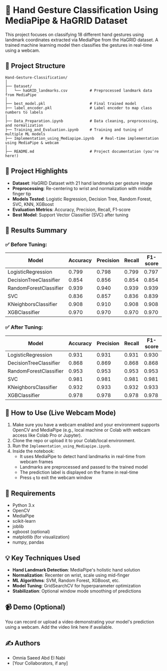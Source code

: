 
# 🤖 Hand Gesture Classification Using MediaPipe & HaGRID Dataset

This project focuses on classifying 18 different hand gestures using landmark coordinates extracted via MediaPipe from the HaGRID dataset. A trained machine learning model then classifies the gestures in real-time using a webcam.

## 📁 Project Structure

```
Hand-Gesture-Classification/
│
├── Dataset/
│   └── haGRID_landmarks.csv          # Preprocessed landmark data from MediaPipe
│
├── best_model.pkl                    # Final trained model
├── label_encoder.pkl                 # Label encoder to map class numbers to labels
│
├── Data_Preparation.ipynb            # Data cleaning, preprocessing, and normalization
├── Training_and_Evaluation.ipynb     # Training and tuning of multiple ML models
├── Implementation_using_Mediapipe.ipynb   # Real-time implementation using MediaPipe & webcam
│
├── README.md                         # Project documentation (you're here!)
```

## 🧠 Project Highlights

- **Dataset**: HaGRID Dataset with 21 hand landmarks per gesture image
- **Preprocessing**: Re-centering to wrist and normalization with middle finger tip
- **Models Tested**: Logistic Regression, Decision Tree, Random Forest, SVC, KNN, XGBoost
- **Evaluation Metrics**: Accuracy, Precision, Recall, F1-score
- **Best Model**: Support Vector Classifier (SVC) after tuning

## 🎯 Results Summary

### ✅ Before Tuning:

| Model                  | Accuracy | Precision | Recall | F1-score |
|------------------------|----------|-----------|--------|----------|
| LogisticRegression     | 0.799    | 0.798     | 0.799  | 0.797    |
| DecisionTreeClassifier | 0.854    | 0.856     | 0.854  | 0.854    |
| RandomForestClassifier | 0.939    | 0.940     | 0.939  | 0.939    |
| SVC                    | 0.836    | 0.857     | 0.836  | 0.839    |
| KNeighborsClassifier   | 0.908    | 0.910     | 0.908  | 0.908    |
| XGBClassifier          | 0.970    | 0.970     | 0.970  | 0.970    |

### ✅ After Tuning:

| Model                  | Accuracy | Precision | Recall | F1-score |
|------------------------|----------|-----------|--------|----------|
| LogisticRegression     | 0.931    | 0.931     | 0.931  | 0.930    |
| DecisionTreeClassifier | 0.868    | 0.869     | 0.868  | 0.868    |
| RandomForestClassifier | 0.953    | 0.953     | 0.953  | 0.953    |
| SVC                    | 0.981    | 0.981     | 0.981  | 0.981    |
| KNeighborsClassifier   | 0.932    | 0.933     | 0.932  | 0.933    |
| XGBClassifier          | 0.978    | 0.978     | 0.978  | 0.978    |

## 🔧 How to Use (Live Webcam Mode)

1. Make sure you have a webcam enabled and your environment supports OpenCV and MediaPipe (e.g., local machine or Colab with webcam access like Colab Pro or Jupyter).
2. Clone the repo or upload it to your Colab/local environment.
3. Run the `Implementation_using_Mediapipe.ipynb`.
4. Inside the notebook:
   - It uses MediaPipe to detect hand landmarks in real-time from webcam frames
   - Landmarks are preprocessed and passed to the trained model
   - The prediction label is displayed on the frame in real-time
   - Press `q` to exit the webcam window

## 🧰 Requirements

- Python 3.x
- OpenCV
- MediaPipe
- scikit-learn
- joblib
- xgboost (optional)
- matplotlib (for visualization)
- numpy, pandas

## 💡 Key Techniques Used

- **Hand Landmark Detection**: MediaPipe's holistic hand solution
- **Normalization**: Recenter on wrist, scale using mid-finger
- **ML Algorithms**: SVM, Random Forest, XGBoost, etc.
- **Model Tuning**: GridSearchCV for hyperparameter optimization
- **Stabilization**: Optional window mode smoothing of predictions

## 📹 Demo (Optional)

You can record or upload a video demonstrating your model's prediction using a webcam. Add the video link here if available.

## ✍️ Authors

- Omnia Saeed Abd El Nabi
- [Your Collaborators, if any]
```

